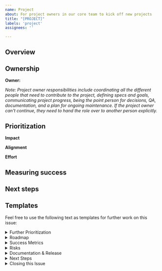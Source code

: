 ```yaml
---
name: Project
about: For project owners in our core team to kick off new projects
title: "[PROJECT]"
labels: 'project'
assignees: ''

---
```


## Overview 
<!-- (What is the need, problem or challenge we are tackling? -->

## Ownership
<!-- Add yourself as owner here, discuss ownership with another if needed -->
**Owner:** 
<!-- Add the following roles as they develop, again discuss ownership before @mentioning -->
<!-- **Product:** -->
<!-- **Design:** -->
<!-- **Engineering:**  -->
<!-- **Documentation:**  -->

*Note: Project owner responsibilities include coordinating all the different people that need to contribute to the project, defining specs and goals, communicating project progress, being the point person for decisions, QA, documentation, and a plan for ongoing maintenance. If the project owner can't continue, they need to hand the role over to another person explicitly.*

## Prioritization
<!-- Why should we prioritize this project? -->

**Impact**
<!-- What is the perceived impact of this project? How confident are we about this? -->

**Alignment**
<!-- How well does this project align with our mission, our current goals and focus? -->

**Effort**
<!-- What's the perceived level of effort needed to complete this project? How confident are we about it?-->

## Measuring success
<!-- What do you expect to see as a result of this project? How will you measure it?-->

## Next steps
<!-- Is there further work needed to answer any of the questions above? How might we answer them? What support is needed (@mention anyone you would like to discuss this with) -->


## Templates
Feel free to use the following text as templates for further work on this issue:

<details>
<summary>Further Prioritization </summary>
<pre>
- How does this serve our mission
- Will this help to make us financially sustainable within a year?
- Can this make us move faster?
- Does this increase quality? 
- Does this add technical debt?
- Is it feasible to build and maintain with our current team and runway?
- What insight or research is this project based on?
- Is this problem already solved elsewhere?
- How will we measure our success? Do we have a baseline today that we can compare this against?
- How well do we understand the complexity of the problem, feature to be added or user need to be addressed? 
- What is the estimated timeframe for delivering this project?
</pre>
</details>

<details>
<summary>Roadmap</summary>
<pre>
## Roadmap & Timeframe   
- Scoping
- Prototyping/validating
- Development
- Release prep (documentation, marketing etc.)
- Release
- Retrospective
</pre>
</details>

<details>
<summary>Success Metrics</summary>
<pre>
## Measuring success 
Measure: What is the measure?
Current baseline: What is the baseline that we see today?
Target: how do we want to see that move?
Link: link to query on Metabase
</pre>
</details>

<details>
<summary>Risks</summary>
<pre>
## Risks
If this project is going to go wrong, what's the most likely cause and what can you do to derisk upfront?
- Risk:
- Mitigation:
</pre>
</details>

<details>
<summary>Documentation & Release</summary>
<pre>
## Documentation & Release Brief
**Estimated delivery date: **
- Which aspect(s) of the platform does this change impact?
- Which group(s) of users will benefit from this change?
- Is this project in response to a user-requested feature? If so who requested it (link to feature request if available)?
- Is this project related to any similar work we have done, or are planning on doing in the next three months?
</pre>
</details>

<details>
<summary>Next Steps</summary>
<pre>
## Next up
- Create a project board, add this issue to the description
- Open up any issues to de-compartmentalize the project, add them to the project board
- Open a documentation issue, add it to the documentation project board, reference this issue. 
above 
</pre>
</details>

<details>
<summary>Closing this Issue</summary>
<pre>
- Close all relevant project issues
- Open up issues for improvements 
- Post comm's according to comm's plan
- Post project screen-cast on #documentation slack channel 
- Post project closure in #newsletter slack channel 
- Celebrate!! 
</pre>
</details>
